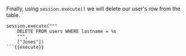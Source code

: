 Finally, using `session.execute()` we will delete our user's row from the table.

```
session.execute("""
    DELETE FROM users WHERE lastname = %s
    """, 
    ["Jones"])
```{{execute}}    
    


